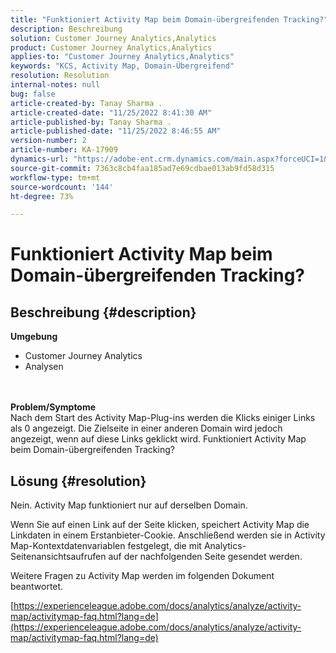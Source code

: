 ```yaml
---
title: "Funktioniert Activity Map beim Domain-übergreifenden Tracking?"
description: Beschreibung
solution: Customer Journey Analytics,Analytics
product: Customer Journey Analytics,Analytics
applies-to: "Customer Journey Analytics,Analytics"
keywords: "KCS, Activity Map, Domain-Übergreifend"
resolution: Resolution
internal-notes: null
bug: false
article-created-by: Tanay Sharma .
article-created-date: "11/25/2022 8:41:30 AM"
article-published-by: Tanay Sharma .
article-published-date: "11/25/2022 8:46:55 AM"
version-number: 2
article-number: KA-17909
dynamics-url: "https://adobe-ent.crm.dynamics.com/main.aspx?forceUCI=1&pagetype=entityrecord&etn=knowledgearticle&id=fc907bf3-9c6c-ed11-9561-6045bd006e5a"
source-git-commit: 7363c8cb4faa185ad7e69cdbae013ab9fd58d315
workflow-type: tm+mt
source-wordcount: '144'
ht-degree: 73%

---
```


# Funktioniert Activity Map beim Domain-übergreifenden Tracking?

## Beschreibung {#description}

<b>Umgebung</b>
- Customer Journey Analytics
- Analysen

<br> <br><b>Problem/Symptome</b><br>Nach dem Start des Activity Map-Plug-ins werden die Klicks einiger Links als 0 angezeigt. Die Zielseite in einer anderen Domain wird jedoch angezeigt, wenn auf diese Links geklickt wird. Funktioniert Activity Map beim Domain-übergreifenden Tracking?<br>

## Lösung {#resolution}


Nein. Activity Map funktioniert nur auf derselben Domain.

Wenn Sie auf einen Link auf der Seite klicken, speichert Activity Map die Linkdaten in einem Erstanbieter-Cookie. Anschließend werden sie in Activity Map-Kontextdatenvariablen festgelegt, die mit Analytics-Seitenansichtsaufrufen auf der nachfolgenden Seite gesendet werden.

Weitere Fragen zu Activity Map werden im folgenden Dokument beantwortet.

[https://experienceleague.adobe.com/docs/analytics/analyze/activity-map/activitymap-faq.html?lang=de](https://experienceleague.adobe.com/docs/analytics/analyze/activity-map/activitymap-faq.html?lang=de)


